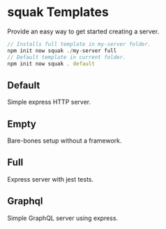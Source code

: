 # squak Templates

Provide an easy way to get started creating a server.

```js
// Installs full template in my-server folder.
npm init now squak ./my-server full
// Default template in current folder.
npm init now squak . default
```

## Default

Simple express HTTP server.

## Empty

Bare-bones setup without a framework.

## Full

Express server with jest tests.

## Graphql

Simple GraphQL server using express.
